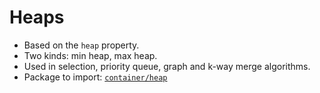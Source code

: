 # Heaps 

* Based on the `heap` property. 
* Two kinds: min heap, max heap. 
* Used in selection, priority queue, graph and k-way merge algorithms. 
* Package to import: [`container/heap`](https://golang.org/pkg/container/heap)

